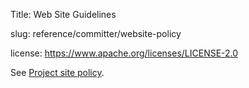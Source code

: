 Title: Web Site Guidelines

slug: reference/committer/website-policy

license: https://www.apache.org/licenses/LICENSE-2.0

See <a href="https://infra.apache.org/project-site-policy.html">Project site policy</a>.
